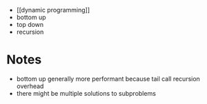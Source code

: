 
- [[dynamic programming]]
- bottom up
- top down
- recursion

# Notes

- bottom up generally more performant because tail call recursion overhead
- there might be multiple solutions to subproblems


